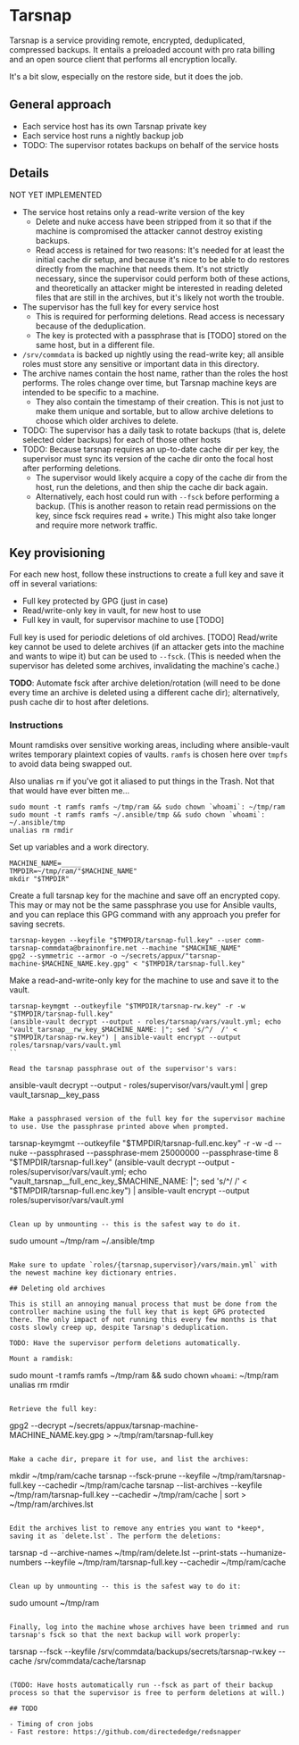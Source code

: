 # Tarsnap

Tarsnap is a service providing remote, encrypted, deduplicated,
compressed backups. It entails a preloaded account with pro rata
billing and an open source client that performs all encryption
locally.

It's a bit slow, especially on the restore side, but it does the job.

## General approach

- Each service host has its own Tarsnap private key
- Each service host runs a nightly backup job
- TODO: The supervisor rotates backups on behalf of the service hosts

## Details

NOT YET IMPLEMENTED

- The service host retains only a read-write version of the key
    - Delete and nuke access have been stripped from it so that if the
      machine is compromised the attacker cannot destroy existing
      backups.
    - Read access is retained for two reasons: It's needed for at
      least the initial cache dir setup, and because it's nice to be
      able to do restores directly from the machine that needs them.
      It's not strictly necessary, since the supervisor could perform
      both of these actions, and theoretically an attacker might be
      interested in reading deleted files that are still in the
      archives, but it's likely not worth the trouble.
- The supervisor has the full key for every service host
    - This is required for performing deletions. Read access is
      necessary because of the deduplication.
    - The key is protected with a passphrase that is [TODO] stored on the
      same host, but in a different file.
- `/srv/commdata` is backed up nightly using the read-write key; all
  ansible roles must store any sensitive or important data in this
  directory.
- The archive names contain the host name, rather than the roles the
  host performs. The roles change over time, but Tarsnap machine keys
  are intended to be specific to a machine.
    - They also contain the timestamp of their creation. This is not
      just to make them unique and sortable, but to allow archive
      deletions to choose which older archives to delete.
- TODO: The supervisor has a daily task to rotate backups (that is,
  delete selected older backups) for each of those other hosts
- TODO: Because tarsnap requires an up-to-date cache dir per key, the
  supervisor must sync its version of the cache dir onto the focal
  host after performing deletions.
    - The supervisor would likely acquire a copy of the cache dir from
      the host, run the deletions, and then ship the cache dir back
      again.
    - Alternatively, each host could run with `--fsck` before
      performing a backup. (This is another reason to retain read
      permissions on the key, since fsck requires read + write.) This
      might also take longer and require more network traffic.

## Key provisioning

For each new host, follow these instructions to create a full key and
save it off in several variations:

- Full key protected by GPG (just in case)
- Read/write-only key in vault, for new host to use
- Full key in vault, for supervisor machine to use [TODO]

Full key is used for periodic deletions of old archives. [TODO]
Read/write key cannot be used to delete archives (if an attacker gets
into the machine and wants to wipe it) but can be used to
`--fsck`. (This is needed when the supervisor has deleted some
archives, invalidating the machine's cache.)

**TODO**: Automate fsck after archive deletion/rotation (will need to
be done every time an archive is deleted using a different cache dir);
alternatively, push cache dir to host after deletions.

### Instructions

Mount ramdisks over sensitive working areas, including where
ansible-vault writes temporary plaintext copies of vaults. `ramfs` is
chosen here over `tmpfs` to avoid data being swapped out.

Also unalias `rm` if you've got it aliased to put things in the
Trash. Not that that would have ever bitten me...

```
sudo mount -t ramfs ramfs ~/tmp/ram && sudo chown `whoami`: ~/tmp/ram
sudo mount -t ramfs ramfs ~/.ansible/tmp && sudo chown `whoami`: ~/.ansible/tmp
unalias rm rmdir
```

Set up variables and a work directory.

```
MACHINE_NAME=_____
TMPDIR=~/tmp/ram/"$MACHINE_NAME"
mkdir "$TMPDIR"
```

Create a full tarsnap key for the machine and save off an encrypted
copy. This may or may not be the same passphrase you use for Ansible
vaults, and you can replace this GPG command with any approach you
prefer for saving secrets.

```
tarsnap-keygen --keyfile "$TMPDIR/tarsnap-full.key" --user comm-tarsnap-commdata@brainonfire.net --machine "$MACHINE_NAME"
gpg2 --symmetric --armor -o ~/secrets/appux/"tarsnap-machine-$MACHINE_NAME.key.gpg" < "$TMPDIR/tarsnap-full.key"
```

Make a read-and-write-only key for the machine to use and save it to
the vault.

```
tarsnap-keymgmt --outkeyfile "$TMPDIR/tarsnap-rw.key" -r -w "$TMPDIR/tarsnap-full.key"
(ansible-vault decrypt --output - roles/tarsnap/vars/vault.yml; echo "vault_tarsnap__rw_key_$MACHINE_NAME: |"; sed 's/^/  /' < "$TMPDIR/tarsnap-rw.key") | ansible-vault encrypt --output roles/tarsnap/vars/vault.yml
``

Read the tarsnap passphrase out of the supervisor's vars:

```
ansible-vault decrypt --output - roles/supervisor/vars/vault.yml | grep vault_tarsnap__key_pass
```

Make a passphrased version of the full key for the supervisor machine
to use. Use the passphrase printed above when prompted.

```
tarsnap-keymgmt --outkeyfile "$TMPDIR/tarsnap-full.enc.key" -r -w -d --nuke --passphrased --passphrase-mem 25000000 --passphrase-time 8 "$TMPDIR/tarsnap-full.key"
(ansible-vault decrypt --output - roles/supervisor/vars/vault.yml; echo "vault_tarsnap__full_enc_key_$MACHINE_NAME: |"; sed 's/^/  /' < "$TMPDIR/tarsnap-full.enc.key") | ansible-vault encrypt --output roles/supervisor/vars/vault.yml
```

Clean up by unmounting -- this is the safest way to do it.

```
sudo umount ~/tmp/ram ~/.ansible/tmp
```

Make sure to update `roles/{tarsnap,supervisor}/vars/main.yml` with
the newest machine key dictionary entries.

## Deleting old archives

This is still an annoying manual process that must be done from the
controller machine using the full key that is kept GPG protected
there. The only impact of not running this every few months is that
costs slowly creep up, despite Tarsnap's deduplication.

TODO: Have the supervisor perform deletions automatically.

Mount a ramdisk:

```
sudo mount -t ramfs ramfs ~/tmp/ram && sudo chown `whoami`: ~/tmp/ram
unalias rm rmdir
```

Retrieve the full key:

```
gpg2 --decrypt ~/secrets/appux/tarsnap-machine-MACHINE_NAME.key.gpg > ~/tmp/ram/tarsnap-full.key
```

Make a cache dir, prepare it for use, and list the archives:

```
mkdir ~/tmp/ram/cache
tarsnap --fsck-prune --keyfile ~/tmp/ram/tarsnap-full.key --cachedir ~/tmp/ram/cache
tarsnap --list-archives --keyfile ~/tmp/ram/tarsnap-full.key --cachedir ~/tmp/ram/cache | sort > ~/tmp/ram/archives.lst
```

Edit the archives list to remove any entries you want to *keep*,
saving it as `delete.lst`. The perform the deletions:

```
tarsnap -d --archive-names ~/tmp/ram/delete.lst --print-stats --humanize-numbers --keyfile ~/tmp/ram/tarsnap-full.key --cachedir ~/tmp/ram/cache
```

Clean up by unmounting -- this is the safest way to do it:

```
sudo umount ~/tmp/ram
```

Finally, log into the machine whose archives have been trimmed and run
tarsnap's fsck so that the next backup will work properly:

```
tarsnap --fsck --keyfile /srv/commdata/backups/secrets/tarsnap-rw.key --cache /srv/commdata/cache/tarsnap
```

(TODO: Have hosts automatically run --fsck as part of their backup
process so that the supervisor is free to perform deletions at will.)

## TODO

- Timing of cron jobs
- Fast restore: https://github.com/directededge/redsnapper
